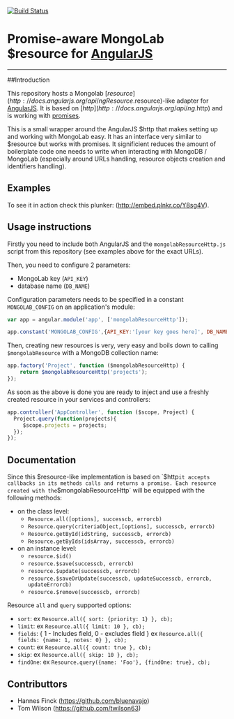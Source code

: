 [![Build Status](https://secure.travis-ci.org/angularjs-mongolab/resource-http.png)](http://travis-ci.org/angularjs-mongolab/resource-http)

# Promise-aware MongoLab $resource for [AngularJS](http://angularjs.org/)
***

##Introduction

This repository hosts a Mongolab [$resource](http://docs.angularjs.org/api/ngResource.$resource)-like adapter for [AngularJS](http://angularjs.org/).
It is based on [$http](http://docs.angularjs.org/api/ng.$http) and is working with [promises]().

This is a small wrapper around the AngularJS $http that makes setting up and working with MongoLab easy. It has an interface very similar to $resource but works with promises.
It significient reduces the amount of boilerplate code one needs to write when interacting with MongoDB / MongoLab (especially around URLs handling, resource objects creation and identifiers handling).

## Examples
To see it in action check this plunker: (http://embed.plnkr.co/Y8sg4V).

## Usage instructions

Firstly you need to include both AngularJS and the `mongolabResourceHttp.js` script from this repository (see examples above for the exact URLs).

Then, you need to configure 2 parameters:
* MongoLab key (`API_KEY`)
* database name (`DB_NAME`)

Configuration parameters needs to be specified in a constant `MONGOLAB_CONFIG` on an application's module:
```JavaScript
var app = angular.module('app', ['mongolabResourceHttp']);

app.constant('MONGOLAB_CONFIG',{API_KEY:'[your key goes here]', DB_NAME:'angularjs'});
```
Then, creating new resources is very, very easy and boils down to calling `$mongolabResource` with a MongoDB collection name:
```JavaScript
app.factory('Project', function ($mongolabResourceHttp) {
    return $mongolabResourceHttp('projects');
});
```
As soon as the above is done you are ready to inject and use a freshly created resource in your services and controllers:
```JavaScript
app.controller('AppController', function ($scope, Project) {
  Project.query(function(projects){
     $scope.projects = projects;
  });
});
```

## Documentation

Since this $resource-like implementation is based on `$http` it accepts callbacks in its methods calls and returns a promise.
Each resource created with the `$mongolabResourceHttp` will be equipped with the following methods:
* on the class level:
    * `Resource.all([options], successcb, errorcb)`
    * `Resource.query(criteriaObject,[options], successcb, errorcb)`
    * `Resource.getById(idString, successcb, errorcb)`
    * `Resource.getByIds(idsArray, successcb, errorcb)`
* on an instance level:
    * `resource.$id()`
    * `resource.$save(successcb, errorcb)`
    * `resource.$update(successcb, errorcb)`
    * `resource.$saveOrUpdate(successcb, updateSuccesscb, errorcb, updateErrorcb)`
    * `resource.$remove(successcb, errorcb)`

Resource `all` and `query` supported options:
  * `sort`: ex `Resource.all({ sort: {priority: 1} }, cb);`
  * `limit`: ex `Resource.all({ limit: 10 }, cb);`
  * `fields`: 
    { 1 - Includes field, 0 - excludes field }
    ex `Resource.all({ fields: {name: 1, notes: 0} }, cb);`
  * `count`: ex `Resource.all({ count: true }, cb);`
  * `skip`: ex `Resource.all({ skip: 10 }, cb);`
  * `findOne`: ex `Resource.query({name: 'Foo'}, {findOne: true}, cb);`

## Contributtors

* Hannes Finck (https://github.com/bluenavajo)
* Tom Wilson (https://github.com/twilson63)